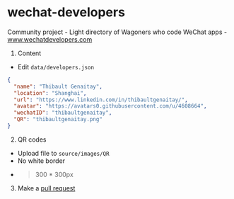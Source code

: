 # wechat-developers
Community project - Light directory of Wagoners who code WeChat apps - www.wechatdevelopers.com

1. Content

- Edit `data/developers.json`

```json
{
  "name": "Thibault Genaitay",
  "location": "Shanghai",
  "url": "https://www.linkedin.com/in/thibaultgenaitay/",
  "avatar": "https://avatars0.githubusercontent.com/u/4608664",
  "wechatID": "thibaultgenaitay",
  "QR": "thibaultgenaitay.png"
}
```

2. QR codes

- Upload file to `source/images/QR`
- No white border
- > 300 * 300px

3. Make a [pull request](https://github.com/tgenaitay/wechat-developers/compare)
